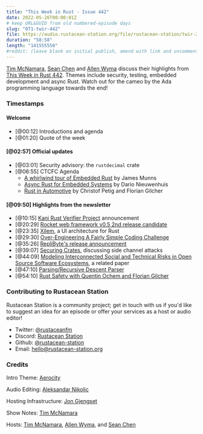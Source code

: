 ```yaml
---
title: "This Week in Rust - Issue 442"
date: 2022-05-26T00:00:01Z
# keep URL&GUID from old numbered-episode days
slug: "071-twir-442"
file: https://audio.rustacean-station.org/file/rustacean-station/twir-2022-05-11.mp3
duration: "58:58"
length: "141555550"
#reddit: (leave blank on initial publish, amend with link and uncomment this line after Reddit thread has been posted)
---
```


[Tim McNamara][tim], [Sean Chen][sean] and [Allen Wyma][allen] discuss their
highlights from [This Week in Rust
442](https://this-week-in-rust.org/blog/2022/05/11/this-week-in-rust-442/).
Themes include security, testing, embedded development and async Rust. Watch out
for the cameo by the Ada programming language towards the end!

### Timestamps

#### Welcome

- [@00:12] Introductions and agenda
- [@01:20] Quote of the week

#### [@02:57] Official updates

- [@03:01] Security advisory: the `rustdecimal` crate
- [@06:55] CTCFC Agenda
  - [A whirlwind tour of Embedded
      Rust](https://www.youtube.com/watch?v=MfG7OvfVYQY&t=105s) by James Munns
  - [Async Rust for Embedded
  Systems](https://www.youtube.com/watch?v=MfG7OvfVYQY&t=1260s) by Dario
  Nieuwenhuis
  - [Rust in Automotive](https://www.youtube.com/watch?v=MfG7OvfVYQY&t=2760s) by Christof
  Petig and Florian Gilcher

#### [@09:50] Highlights from the newsletter

- [@10:15] [Kani Rust Verifier
  Project](https://model-checking.github.io/kani-verifier-blog/2022/05/04/announcing-the-kani-rust-verifier-project.html) announcement
- [@20:29] [Rocket web framework v0.5 2nd release candidate](https://rocket.rs/v0.5-rc/news/2022-05-09-version-0.5-rc.2/)
- [@23:35] [Xilem](https://raphlinus.github.io/rust/gui/2022/05/07/ui-architecture.html), a
UI architecture for Rust
- [@29:30] [Over-Engineering A Fairly Simple Coding
  Challenge](https://ada-x64.github.io/over-engineering/)
- [@35:26] [RepliByte's release
  announcement](https://www.reddit.com/r/rust/comments/ukmnow/an_opensource_tool_to_seed_your_dev_database_with/)
- [@39:07] [Securing
Crates](https://tl8.co/entry/securing-crates), discussing side channel attacks
- [@44:09] [Modeling Interconnected Social and Technical Risks in Open Source
  Software Ecosystems](https://arxiv.org/abs/2205.04268), a related paper
- [@47:10] [Parsing/Recursive Descent Parser](https://www.huy.rocks/everyday/05-08-2022-parsing-recursive-descent-parser)
- [@54:10] [Rust Safety with Quentin Ochem and Florian Gilcher](https://rustacean-station.org/episode/067-quentin-ochem-florian-gilcher/)

### Contributing to Rustacean Station

Rustacean Station is a community project; get in touch with us if you'd like to
suggest an idea for an episode or offer your services as a host or audio editor!

- Twitter: [@rustaceanfm](https://twitter.com/rustaceanfm)
- Discord: [Rustacean Station](https://discord.gg/cHc3Gyc)
- Github: [@rustacean-station](https://github.com/rustacean-station/)
- Email: [hello@rustacean-station.org](mailto:hello@rustacean-station.org)

### Credits

Intro Theme: [Aerocity](https://twitter.com/AerocityMusic)

Audio Editing: [Aleksandar Nikolic](https://linkedin.com/in/dbsound)

Hosting Infrastructure: [Jon Gjengset][jon]

Show Notes: [Tim McNamara][tim]

Hosts: [Tim McNamara][tim], [Allen Wyma][allen], and [Sean Chen][sean]

[allen]: https://twitter.com/allenwyma
[jon]: https://twitter.com/jonhoo
[sean]: https://twitter.com/seanchen1991
[tim]: https://twitter.com/timClicks

[ctcft]: https://blog.rust-lang.org/inside-rust/2022/05/10/CTCFT-may.html
[security announcement]: https://blog.rust-lang.org/2022/05/10/malicious-crate-rustdecimal.html
